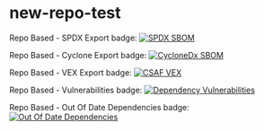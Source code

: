 # new-repo-test

Repo Based - SPDX Export badge: [![SPDX SBOM](https://img.shields.io/endpoint?url=https%3A%2F%2Fapi-hooks.soos.io%2Fapi%2Fshieldsio-badges%3FbadgeType%3DSpdxSbom%26pid%3Dw5qg933ph)](https://app.soos.io/research/repositories/github/soos-io/soos-ci-analysis-python?attributionFormat=Spdx)

Repo Based - Cyclone Export badge: [![CycloneDx SBOM](https://img.shields.io/endpoint?url=https%3A%2F%2Fapi-hooks.soos.io%2Fapi%2Fshieldsio-badges%3FbadgeType%3DCycloneDxSbom%26pid%3Dw5qg933ph)](https://app.soos.io/research/repositories/github/soos-io/soos-ci-analysis-python?attributionFormat=CycloneDx)

Repo Based - VEX Export badge: [![CSAF VEX](https://img.shields.io/endpoint?url=https%3A%2F%2Fapi-hooks.soos.io%2Fapi%2Fshieldsio-badges%3FbadgeType%3DVexSbom%26pid%3Dw5qg933ph)](https://app.soos.io/research/repositories/github/soos-io/soos-ci-analysis-python?attributionFormat=CsafVex)

Repo Based - Vulnerabilities badge: [![Dependency Vulnerabilities](https://img.shields.io/endpoint?url=https%3A%2F%2Fapi-hooks.soos.io%2Fapi%2Fshieldsio-badges%3FbadgeType%3DDependencyVulnerabilities%26pid%3Dw5qg933ph)](https://app.soos.io/research/repositories/github/soos-io/soos-ci-analysis-python)

Repo Based - Out Of Date Dependencies badge: [![Out Of Date Dependencies](https://img.shields.io/endpoint?url=https%3A%2F%2Fapi-hooks.soos.io%2Fapi%2Fshieldsio-badges%3FbadgeType%3DOutOfDateDependencies%26pid%3Dw5qg933ph)](https://app.soos.io/research/repositories/github/soos-io/soos-ci-analysis-python)
